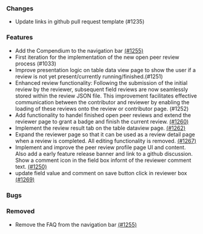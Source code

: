 <!--
SPDX-FileCopyrightText: 2025 Jonas Huber <https://github.com/jh-RLI> © Reiner Lemoine Institut

SPDX-License-Identifier: CC0-1.0
-->

### Changes

- Update links in github pull request template (#1235)

### Features

- Add the Compendium to the navigation bar
  [(#1255)](https://github.com/OpenEnergyPlatform/oeplatform/pull/1255)
- First iteration for the implementation of the new open peer review process
  (#1033)
- Improve presentation logic on table data view page to show the user if a
  review is not yet present/currently running/finished.(#1251)
- Enhanced review functionality: Following the submission of the initial review
  by the reviewer, subsequent field reviews are now seamlessly stored within the
  review JSON file. This improvement facilitates effective communication between
  the contributor and reviewer by enabling the loading of these reviews onto the
  review or contributor page. (#1252)
- Add functionality to handel finished open peer reviews and extend the reviewer
  page to grant a badge and finish the current review.
  [(#1260)](https://github.com/OpenEnergyPlatform/oeplatform/pull/1260)
- Implement the review result tab on the table dataview page.
  [(#1262)](https://github.com/OpenEnergyPlatform/oeplatform/pull/1262)
- Expand the reviewer page so that it can be used as a review detail page when a
  review is completed. All editing functionality is removed.
  [(#1267)](https://github.com/OpenEnergyPlatform/oeplatform/pull/1267)
- Implement and improve the peer review profile page UI and content. Also add a
  early feature release banner and link to a github discussion. Show a comment
  icon in the field box infornt of the reviewer comment text.
  [(#1250)](https://github.com/OpenEnergyPlatform/oeplatform/pull/1250)
- update field value and comment on save button click in reviewer box
  [(#1269)](https://github.com/OpenEnergyPlatform/oeplatform/pull/1269)

### Bugs

### Removed

- Remove the FAQ from the navigation bar
  [(#1255)](https://github.com/OpenEnergyPlatform/oeplatform/pull/1255)
